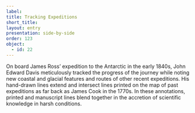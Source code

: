 ```yaml
---
label: 
title: Tracking Expeditions
short_title: 
layout: entry
presentation: side-by-side
order: 123
object:
  - id: 22
---
```

On board James Ross’ expedition to the Antarctic in the early 1840s, John Edward Davis meticulously tracked the progress of the journey while noting new coastal and glacial features and routes of other recent expeditions. His hand-drawn lines extend and intersect lines printed on the map of past expeditions as far back as James Cook in the 1770s. In these annotations, printed and manuscript lines blend together in the accretion of scientific knowledge in harsh conditions.